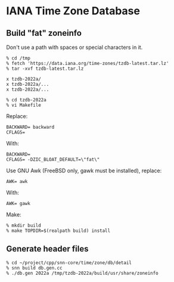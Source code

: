 # IANA Time Zone Database

## Build "fat" zoneinfo

Don't use a path with spaces or special characters in it.

    % cd /tmp
    % fetch 'https://data.iana.org/time-zones/tzdb-latest.tar.lz'
    % tar -xvf tzdb-latest.tar.lz

    x tzdb-2022a/
    x tzdb-2022a/...
    x tzdb-2022a/...

    % cd tzdb-2022a
    % vi Makefile

Replace:

    BACKWARD= backward
    CFLAGS=

With:

    BACKWARD=
    CFLAGS= -DZIC_BLOAT_DEFAULT=\"fat\"

Use GNU Awk (FreeBSD only, gawk must be installed), replace:

    AWK= awk

With:

    AWK= gawk

Make:

    % mkdir build
    % make TOPDIR=$(realpath build) install

## Generate header files

    % cd ~/project/cpp/snn-core/time/zone/db/detail
    % snn build db.gen.cc
    % ./db.gen 2022a /tmp/tzdb-2022a/build/usr/share/zoneinfo

